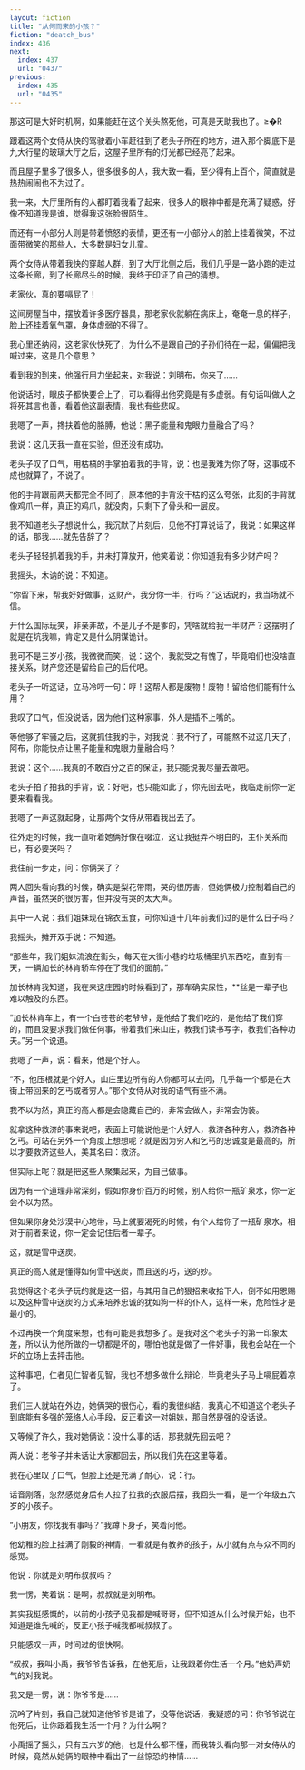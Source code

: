 ```yaml
---
layout: fiction
title: "从何而来的小孩？"
fiction: "deatch_bus"
index: 436
next:
  index: 437
  url: "0437"
previous:
  index: 435
  url: "0435"
---
```

那这可是大好时机啊，如果能赶在这个关头熬死他，可真是天助我也了。≥�R

跟着这两个女侍从快的驾驶着小车赶往到了老头子所在的地方，进入那个脚底下是九大行星的玻璃大厅之后，这屋子里所有的灯光都已经亮了起来。

而且屋子里多了很多人，很多很多的人，我大致一看，至少得有上百个，简直就是热热闹闹也不为过了。

我一来，大厅里所有的人都盯着我看了起来，很多人的眼神中都是充满了疑惑，好像不知道我是谁，觉得我这张脸很陌生。

而还有一小部分人则是带着愤怒的表情，更还有一小部分人的脸上挂着微笑，不过面带微笑的那些人，大多数是妇女儿童。

两个女侍从带着我快的穿越人群，到了大厅北侧之后，我们几乎是一路小跑的走过这条长廊，到了长廊尽头的时候，我终于印证了自己的猜想。

老家伙，真的要嗝屁了！

这间房屋当中，摆放着许多医疗器具，那老家伙就躺在病床上，奄奄一息的样子，脸上还挂着氧气罩，身体虚弱的不得了。

我心里还纳闷，这老家伙快死了，为什么不是跟自己的子孙们待在一起，偏偏把我喊过来，这是几个意思？

看到我的到来，他强行用力坐起来，对我说：刘明布，你来了……

他说话时，眼皮子都快要合上了，可以看得出他究竟是有多虚弱。有句话叫做人之将死其言也善，看着他这副表情，我也有些悲叹。

我嗯了一声，搀扶着他的胳膊，他说：黑子能量和鬼眼力量融合了吗？

我说：这几天我一直在实验，但还没有成功。

老头子叹了口气，用枯槁的手掌拍着我的手背，说：也是我难为你了呀，这事成不成也就算了，不说了。

他的手背跟前两天都完全不同了，原本他的手背没干枯的这么夸张，此刻的手背就像鸡爪一样，真正的鸡爪，就没肉，只剩下了骨头和一层皮。

我不知道老头子想说什么，我沉默了片刻后，见他不打算说话了，我说：如果这样的话，那我……就先告辞了？

老头子轻轻抓着我的手，并未打算放开，他笑着说：你知道我有多少财产吗？

我摇头，木讷的说：不知道。

“你留下来，帮我好好做事，这财产，我分你一半，行吗？”这话说的，我当场就不信。

开什么国际玩笑，非亲非故，不是儿子不是爹的，凭啥就给我一半财产？这摆明了就是在坑我嘛，肯定又是什么阴谋诡计。

我可不是三岁小孩，我微微而笑，说：这个，我就受之有愧了，毕竟咱们也没啥直接关系，财产您还是留给自己的后代吧。

老头子一听这话，立马冷哼一句：哼！这帮人都是废物！废物！留给他们能有什么用？

我叹了口气，但没说话，因为他们这种家事，外人是插不上嘴的。

等他够了牢骚之后，这就抓住我的手，对我说：我不行了，可能熬不过这几天了，阿布，你能快点让黑子能量和鬼眼力量融合吗？

我说：这个……我真的不敢百分之百的保证，我只能说我尽量去做吧。

老头子拍了拍我的手背，说：好吧，也只能如此了，你先回去吧，我临走前你一定要来看看我。

我嗯了一声这就起身，让那两个女侍从带着我出去了。

往外走的时候，我一直听着她俩好像在啜泣，这让我挺弄不明白的，主仆关系而已，有必要哭吗？

我往前一步走，问：你俩哭了？

两人回头看向我的时候，确实是梨花带雨，哭的很厉害，但她俩极力控制着自己的声音，虽然哭的很厉害，但并没有哭的太大声。

其中一人说：我们姐妹现在锦衣玉食，可你知道十几年前我们过的是什么日子吗？

我摇头，摊开双手说：不知道。

“那些年，我们姐妹流浪在街头，每天在大街小巷的垃圾桶里扒东西吃，直到有一天，一辆加长的林肯轿车停在了我们的面前。”

加长林肯我知道，我在来这庄园的时候看到了，那车确实尿性，**丝是一辈子也难以触及的东西。

“加长林肯车上，有一个白苍苍的老爷爷，是他给了我们吃的，是他给了我们穿的，而且没要求我们做任何事，带着我们来山庄，教我们读书写字，教我们各种功夫。”另一个说道。

我嗯了一声，说：看来，他是个好人。

“不，他压根就是个好人，山庄里边所有的人你都可以去问，几乎每一个都是在大街上带回来的乞丐或者穷人。”那个女侍从对我的语气有些不满。

我不以为然，真正的高人都是会隐藏自己的，非常会做人，非常会伪装。

就拿这种救济的事来说吧，表面上可能说他是个大好人，救济各种穷人，救济各种乞丐。可站在另外一个角度上想想呢？就是因为穷人和乞丐的忠诚度是最高的，所以才要救济这些人，美其名曰：救济。

但实际上呢？就是把这些人聚集起来，为自己做事。

因为有一个道理非常深刻，假如你身价百万的时候，别人给你一瓶矿泉水，你一定会不以为然。

但如果你身处沙漠中心地带，马上就要渴死的时候，有个人给你了一瓶矿泉水，相对于前者来说，你一定会记住后者一辈子。

这，就是雪中送炭。

真正的高人就是懂得如何雪中送炭，而且送的巧，送的妙。

我觉得这个老头子玩的就是这一招，与其用自己的狠招来收拾下人，倒不如用恩赐以及这种雪中送炭的方式来培养忠诚的犹如狗一样的仆人，这样一来，危险性才是最小的。

不过再换一个角度来想，也有可能是我想多了。是我对这个老头子的第一印象太差，所以认为他所做的一切都是坏的，哪怕他就是做了一件好事，我也会站在一个坏的立场上去抨击他。

这种事吧，仁者见仁智者见智，我也不想多做什么辩论，毕竟老头子马上嗝屁着凉了。

我们三人就站在外边，她俩哭的很伤心，看的我很纠结，我真心不知道这个老头子到底能有多强的笼络人心手段，反正看这一对姐妹，那自然是强的没话说。

又等候了许久，我对她俩说：没什么事的话，那我就先回去吧？

两人说：老爷子并未话让大家都回去，所以我们先在这里等着。

我在心里叹了口气，但脸上还是充满了耐心，说：行。

话音刚落，忽然感觉身后有人拉了拉我的衣服后摆，我回头一看，是一个年级五六岁的小孩子。

“小朋友，你找我有事吗？”我蹲下身子，笑着问他。

他幼稚的脸上挂满了刚毅的神情，一看就是有教养的孩子，从小就有点与众不同的感觉。

他说：你就是刘明布叔叔吗？

我一愣，笑着说：是啊，叔叔就是刘明布。

其实我挺感慨的，以前的小孩子见我都是喊哥哥，但不知道从什么时候开始，也不知道是谁先喊的，反正小孩子喊我都喊叔叔了。

只能感叹一声，时间过的很快啊。

“叔叔，我叫小禹，我爷爷告诉我，在他死后，让我跟着你生活一个月。”他奶声奶气的对我说。

我又是一愣，说：你爷爷是……

沉吟了片刻，我自己就知道他爷爷是谁了，没等他说话，我疑惑的问：你爷爷说在他死后，让你跟着我生活一个月？为什么啊？

小禹摇了摇头，只有五六岁的他，也是什么都不懂，而我转头看向那一对女侍从的时候，竟然从她俩的眼神中看出了一丝惊恐的神情……